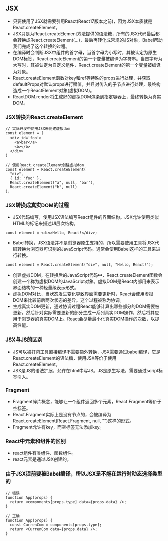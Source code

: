 ## JSX
- 只要使用了JSX就需要引用React(React17版本之前)，因为JSX本质就是React.createElement。
- JSX只是为React.createElement方法提供的语法糖，所有的JSX代码最后都会转换成React.createElement(...)，最后再转化成常规的JS对象，Babel帮助我们完成了这个转换的过程。
- 在编译时会判断JSX中组件的首字母，当首字母为小写时，其被认定为原生DOM标签，React.createElement的第一个变量被编译为字符串。当首字母为大写时，其被认定为自定义组件，React.createElement的第一个变量被编译为对象。
- React.createElement函数对key和ref等特殊的props进行处理，并获取defaultProps对默认props进行赋值，并且对传入的子节点进行处理，最终构造成一个ReactElement对象(虚拟DOM)。
- ReactDOM.render将生成好的虚拟DOM渲染到指定容器上，最终转换为真实DOM。
### JSX转换为React.createElement
```
// 实际开发中使用JSX来创建虚拟dom
const element = (
  <div id='foo'>
    <a>bar</a>
    <b></b>
  </div>
)

// 使用React.createElement创建虚拟dom
const element = React.createElement(
  "div", 
  { id: "foo" },
  React.createElement("a", null, "bar"),
  React.createElement("b", null)
);
```
### JSX转换成真实DOM的过程
- JSX代码编写，使用JSX语法编写React组件的界面结构。JSX允许使用类似HTML的标记来描述UI层次结构。
```
const element = <div>Hello, React!</div>;
```
- Babel转换，JSX语法并不是浏览器原生支持的，所以需要使用工具将JSX代码转换为浏览器可识别的JavaScript代码。通常会使用Babel这样的工具来进行转换。
```
const element = React.createElement("div", null, "Hello, React!");
```
- 创建虚拟DOM，在转换后的JavaScript代码中，React.createElement函数会创建一个称为虚拟DOM的JavaScript对象。虚拟DOM是React内部用来表示界面结构的一种轻量级表示形式。
- 虚拟DOM对比，当状态发生变化导致界面需要更新时，React会使用虚拟DOM来比较前后两次状态的差异。这个过程被称为协调。
- 生成真实DOM更新，通过协调过程React能够计算出哪些部分的DOM需要被更新。然后针对实际需要更新的部分生成一系列真实DOM操作，然后将其应用于浏览器的真实DOM上。React会尽量最小化真实DOM操作的次数，以提高性能。
### JSX与JS的区别
- JS可以被打包工具直接编译不需要额外转换，JSX需要通过babel编译，它是React.createElement的语法糖，使用JSX等价于使用React.createElement。
- JSX是JS的语法扩展，允许在html中写JS。JS是原生写法，需要通过script标签引入。
### Fragment
- Fragment碎片概念，能够让一个组件返回多个元素，React.Fragment等价于空标签。
- React.Fragment实际上是没有节点的，会被编译为React.createElement(React.Fragment, null, "")这样的形式。
- Fragment允许有key，而空标签无法添加key。
### React中元素和组件的区别
- react组件有类组件、函数组件。
- react元素是通过JSX创建的。
### 由于JSX提前要被Babel编译，所以JSX是不能在运行时动态选择类型的
```
// 错误
function App(props) {
  return <components[props.type] data={props.data} />;
}

// 正确
function App(props) {
  const CurrenCom = components[props.type];
  return <CurrenCom data={props.data} />;
}
```

